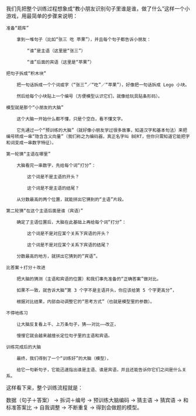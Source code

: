 我们先把整个训练过程想象成“教小朋友识别句子里谁是谁，做了什么”这样一个小游戏，用最简单的步骤来说明：

    准备“题库”

        拿到一堆句子（比如“张三 吃 苹果”），并且每个句子都告诉小朋友：

            “谁”是主语（这里是“张三”）

            “谁”后面的宾语（这里是“苹果”）

    把句子拆成“积木块”

        把一句话拆成一个个词或字（“张三”／“吃”／“苹果”），好像把一句话拆成 Lego 小块。

        然后给每个小块贴上一个编号（方便模型认识它们，就像给玩具贴条形码）。

    模型就是那个“小朋友的大脑”

        这个大脑一开始什么都不懂，只是个空白，看不懂文字。

        它先通过一个“预训练的大脑”（就好像小朋友学过很多故事，知道汉字和基本句法）来把编号转成一串“隐含含义向量”（我们称之为编码器，真正名字叫 BERT，但你只需知道它能把字和词变成一串数字特征）。

    第一轮猜“主语在哪里”

        大脑看完一串数字，先给每个词“打分”：

            这个词是不是主语的开头？

            这个词是不是主语的结尾？

        从分数最高的两个位置，就能拼出它猜到的“主语”片段。

    第二轮猜“在这个主语后面是谁（宾语）”

        确定了主语位置后，大脑在此基础上再给每个词“打分”：

            这个词是不是对应某个关系下宾语的开头？

            这个词是不是对应某个关系下宾语的结尾？

        分数最高的地方，就拼出它猜到的“宾语”。

    比答案＋打分＋改进

        把大脑的猜测（主语和宾语的位置）和我们事先准备的“正确答案”做对比。

        如果不一致，就告诉大脑“第 3 个字不是主语开头，你应该给第 5 个字更高分”，

        根据对比结果，内部自动调整它的“思考方式”（也就是模型里的参数）。

    不停地练习

        让大脑反复看上千、上万条句子，猜——对比——改正，

        慢慢它就会越来越擅长定位句子里的主语和宾语。

    训练完成后的大脑

        最终，我们得到了一个“训练好”的大脑（模型），

        给它一句新句子，它能迅速指出谁是主语、谁是宾语，并且还能告诉你它们之间是什么关系。

这样看下来，整个训练流程就是：

数据（句子＋答案） → 拆词＋编号 → 预训练大脑编码 → 猜主语 → 猜宾语 → 和标准答案比 → 自我调整 → 不断重复 → 得到会做题的模型。